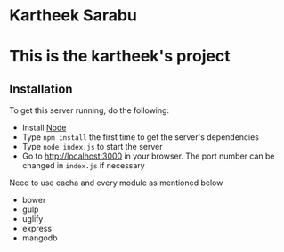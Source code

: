 # Kartheek Sarabu
# This is the kartheek's project

## Installation

To get this server running, do the following:

* Install [Node](http://nodejs.org)
* Type `npm install` the first time to get the server's dependencies
* Type `node index.js` to start the server
* Go to [http://localhost:3000](http://localhost:3000) in your browser. The port number can be changed in `index.js` if necessary

Need to use eacha and every module as mentioned below
* bower
* gulp
* uglify
* express
* mangodb